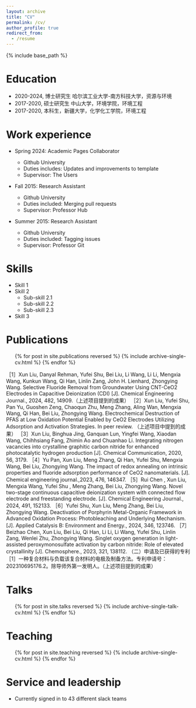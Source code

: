 ```yaml
---
layout: archive
title: "CV"
permalink: /cv/
author_profile: true
redirect_from:
  - /resume
---
```


{% include base_path %}

Education
======
* 2020-2024, 博士研究生 哈尔滨工业大学-南方科技大学，资源与环境
* 2017-2020, 硕士研究生 中山大学，环境学院，环境工程
* 2017-2020, 本科生，新疆大学，化学化工学院，环境工程

Work experience
======
* Spring 2024: Academic Pages Collaborator
  * Github University
  * Duties includes: Updates and improvements to template
  * Supervisor: The Users

* Fall 2015: Research Assistant
  * Github University
  * Duties included: Merging pull requests
  * Supervisor: Professor Hub

* Summer 2015: Research Assistant
  * Github University
  * Duties included: Tagging issues
  * Supervisor: Professor Git
  
Skills
======
* Skill 1
* Skill 2
  * Sub-skill 2.1
  * Sub-skill 2.2
  * Sub-skill 2.3
* Skill 3

Publications
======
  <ul>{% for post in site.publications reversed %}
    {% include archive-single-cv.html %}
  {% endfor %}</ul>
［1］Xun Liu, Danyal Rehman, Yufei Shu, Bei Liu, Li Wang, Li Li, Mengxia Wang, Kunkun Wang, Qi Han, Linlin Zang, John H. Lienhard, Zhongying Wang. Selective Fluoride Removal from Groundwater Using CNT-CeO2 Electrodes in Capacitive Deionization (CDI) [J]. Chemical Engineering Journal., 2024, 482, 14909.（上述项目提到的成果）
［2］Xun Liu, Yufei Shu, Pan Yu, Guoshen Zeng, Chaoqun Zhu, Meng Zhang, Aling Wan, Mengxia Wang, Qi Han, Bei Liu, Zhongying Wang. Electrochemical Destruction of PFAS at Low Oxidation Potential Enabled by CeO2 Electrodes Utilizing Adsorption and Activation Strategies. In peer review. （上述项目中提到的成果）
［3］Xun Liu, Binghua Jing, Ganquan Lun, Yingfei Wang, Xiaodan Wang, Chihhsiang Fang, Zhimin Ao and Chuanhao Li. Integrating nitrogen vacancies into crystalline graphitic carbon nitride for enhanced photocatalytic hydrogen production [J]. Chemical Communication, 2020, 56, 3179. 
［4］Yu Pan, Xun Liu, Meng Zhang, Qi Han, Yufei Shu, Mengxia Wang, Bei Liu, Zhongying Wang. The impact of redox annealing on intrinsic properties and fluoride adsorption performance of CeO2 nanomaterials. [J]. Chemical engineering journal.,2023, 476, 146347.
［5］Rui Chen , Xun Liu, Mengxia Wang, Yufei Shu , Meng Zhang, Bei Liu, Zhongying Wang. Novel two-stage continuous capacitive deionization system with connected flow electrode and freestanding electrode. [J]. Chemical Engineering Journal., 2024, 491, 152133.
［6］Yufei Shu, Xun Liu, Meng Zhang, Bei Liu, Zhongying Wang. Deactivation of Porphyrin Metal-Organic Framework in Advanced Oxidation Process: Photobleaching and Underlying Mechanism. [J]. Applied Catalysis B: Environment and Energy., 2024, 346, 123746.
［7］Beizhao Chen, Xun Liu, Bei Liu, Qi Han, Li Li, Li Wang, Yufei Shu, Linlin Zang, Wenlei Zhu, Zhongying Wang. Singlet oxygen generation in light-assisted peroxymonosulfate activation by carbon nitride: Role of elevated crystallinity [J]. Chemosphere., 2023, 321, 138112.
（二）申请及已获得的专利
［1］一种复合材料与负载该复合材料的电极及制备方法。专利申请号： 202310695176.2。除导师外第一发明人。（上述项目提到的成果）
  
Talks
======
  <ul>{% for post in site.talks reversed %}
    {% include archive-single-talk-cv.html  %}
  {% endfor %}</ul>
  
Teaching
======
  <ul>{% for post in site.teaching reversed %}
    {% include archive-single-cv.html %}
  {% endfor %}</ul>
  
Service and leadership
======
* Currently signed in to 43 different slack teams
